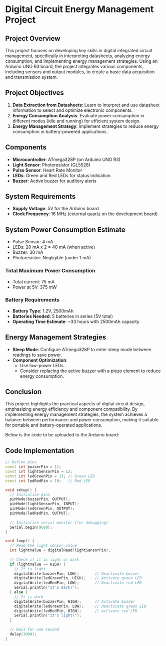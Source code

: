 # Digital Circuit Energy Management Project

## Project Overview
This project focuses on developing key skills in digital integrated circuit management, specifically in interpreting datasheets, analyzing energy consumption, and implementing energy management strategies. Using an Arduino UNO R3 board, the project integrates various components, including sensors and output modules, to create a basic data acquisition and transmission system.

## Project Objectives
1. **Data Extraction from Datasheets**: Learn to interpret and use datasheet information to select and optimize electronic components.
2. **Energy Consumption Analysis**: Evaluate power consumption in different modes (idle and running) for efficient system design.
3. **Energy Management Strategy**: Implement strategies to reduce energy consumption in battery-powered applications.

## Components
- **Microcontroller**: ATmega328P (on Arduino UNO R3)
- **Light Sensor**: Photoresistor (GL5528)
- **Pulse Sensor**: Heart Rate Monitor
- **LEDs**: Green and Red LEDs for status indication
- **Buzzer**: Active buzzer for auditory alerts

## System Requirements
- **Supply Voltage**: 5V for the Arduino board
- **Clock Frequency**: 16 MHz (external quartz on the development board)

## System Power Consumption Estimate
- Pulse Sensor: 4 mA
- LEDs: 20 mA x 2 = 40 mA (when active)
- Buzzer: 30 mA
- Photoresistor: Negligible (under 1 mA)

### Total Maximum Power Consumption
- Total current: 75 mA
- Power at 5V: 375 mW

### Battery Requirements
- **Battery Type**: 1.2V, 2500mAh
- **Batteries Needed**: 5 batteries in series (5V total)
- **Operating Time Estimate**: ~33 hours with 2500mAh capacity

## Energy Management Strategies
- **Sleep Mode**: Configure ATmega328P to enter sleep mode between readings to save power.
- **Component Optimization**:
    - Use low-power LEDs.
    - Consider replacing the active buzzer with a piezo element to reduce energy consumption.

## Conclusion
This project highlights the practical aspects of digital circuit design, emphasizing energy efficiency and component compatibility.
By implementing energy management strategies, the system achieves a balance between performance and power consumption,
making it suitable for portable and battery-operated applications.

Below is the code to be uploaded to the Arduino board:

## Code Implementation

```cpp
// Define pins
const int buzzerPin = 11;
const int lightSensorPin = 12;
const int ledGreenPin = 13; // Green LED
const int ledRedPin = 10;   // Red LED

void setup() {
  // Initialize pins
  pinMode(buzzerPin, OUTPUT);
  pinMode(lightSensorPin, INPUT);
  pinMode(ledGreenPin, OUTPUT);
  pinMode(ledRedPin, OUTPUT);
  
  // Initialize serial monitor (for debugging)
  Serial.begin(9600);
}

void loop() {
  // Read the light sensor value
  int lightValue = digitalRead(lightSensorPin);
  
  // Check if it is light or dark
  if (lightValue == HIGH) {
    // It is light
    digitalWrite(buzzerPin, LOW);       // Deactivate buzzer
    digitalWrite(ledGreenPin, HIGH);    // Activate green LED
    digitalWrite(ledRedPin, LOW);       // Deactivate red LED
    Serial.println("It's dark!");
  } else {
    // It is dark
    digitalWrite(buzzerPin, HIGH);      // Activate buzzer
    digitalWrite(ledGreenPin, LOW);     // Deactivate green LED
    digitalWrite(ledRedPin, HIGH);      // Activate red LED
    Serial.println("It's light!");
  }
  
  // Wait for one second
  delay(1000);
}

